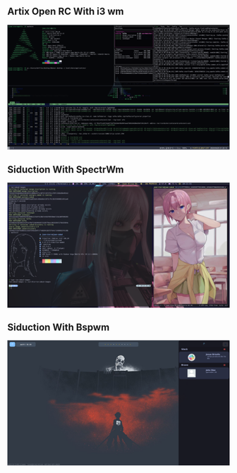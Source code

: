 <h2> Artix Open RC With i3 wm</h2>
<img src="https://raw.githubusercontent.com/jSierraB3991/dotfiles/main/i3/artix-i3.png" />

<h2> Siduction With SpectrWm </h2>
<img src="https://raw.githubusercontent.com/jSierraB3991/dotfiles/main/spectrwm/Siduction-spectrwm.png" />


<h2> Siduction With Bspwm </h2>
<img src="https://raw.githubusercontent.com/jSierraB3991/dotfiles/main/bspwm/1657562467.png" />
